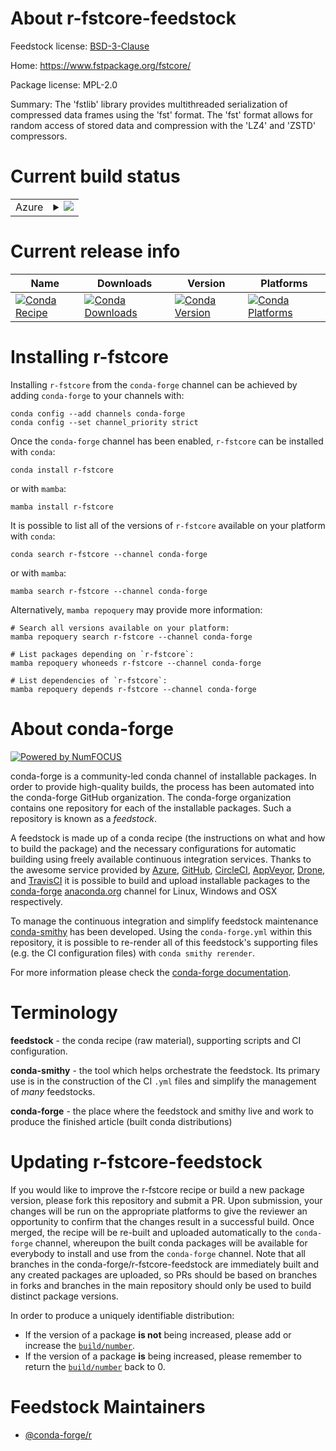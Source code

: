 About r-fstcore-feedstock
=========================

Feedstock license: [BSD-3-Clause](https://github.com/conda-forge/r-fstcore-feedstock/blob/main/LICENSE.txt)

Home: https://www.fstpackage.org/fstcore/

Package license: MPL-2.0

Summary: The 'fstlib' library provides multithreaded serialization of compressed data frames using the 'fst' format. The 'fst' format allows for random access of stored data and compression with the 'LZ4' and 'ZSTD' compressors.

Current build status
====================


<table>
    
  <tr>
    <td>Azure</td>
    <td>
      <details>
        <summary>
          <a href="https://dev.azure.com/conda-forge/feedstock-builds/_build/latest?definitionId=15536&branchName=main">
            <img src="https://dev.azure.com/conda-forge/feedstock-builds/_apis/build/status/r-fstcore-feedstock?branchName=main">
          </a>
        </summary>
        <table>
          <thead><tr><th>Variant</th><th>Status</th></tr></thead>
          <tbody><tr>
              <td>linux_64_r_base4.3</td>
              <td>
                <a href="https://dev.azure.com/conda-forge/feedstock-builds/_build/latest?definitionId=15536&branchName=main">
                  <img src="https://dev.azure.com/conda-forge/feedstock-builds/_apis/build/status/r-fstcore-feedstock?branchName=main&jobName=linux&configuration=linux%20linux_64_r_base4.3" alt="variant">
                </a>
              </td>
            </tr><tr>
              <td>linux_64_r_base4.4</td>
              <td>
                <a href="https://dev.azure.com/conda-forge/feedstock-builds/_build/latest?definitionId=15536&branchName=main">
                  <img src="https://dev.azure.com/conda-forge/feedstock-builds/_apis/build/status/r-fstcore-feedstock?branchName=main&jobName=linux&configuration=linux%20linux_64_r_base4.4" alt="variant">
                </a>
              </td>
            </tr><tr>
              <td>osx_64_r_base4.3</td>
              <td>
                <a href="https://dev.azure.com/conda-forge/feedstock-builds/_build/latest?definitionId=15536&branchName=main">
                  <img src="https://dev.azure.com/conda-forge/feedstock-builds/_apis/build/status/r-fstcore-feedstock?branchName=main&jobName=osx&configuration=osx%20osx_64_r_base4.3" alt="variant">
                </a>
              </td>
            </tr><tr>
              <td>osx_64_r_base4.4</td>
              <td>
                <a href="https://dev.azure.com/conda-forge/feedstock-builds/_build/latest?definitionId=15536&branchName=main">
                  <img src="https://dev.azure.com/conda-forge/feedstock-builds/_apis/build/status/r-fstcore-feedstock?branchName=main&jobName=osx&configuration=osx%20osx_64_r_base4.4" alt="variant">
                </a>
              </td>
            </tr><tr>
              <td>osx_arm64_r_base4.3</td>
              <td>
                <a href="https://dev.azure.com/conda-forge/feedstock-builds/_build/latest?definitionId=15536&branchName=main">
                  <img src="https://dev.azure.com/conda-forge/feedstock-builds/_apis/build/status/r-fstcore-feedstock?branchName=main&jobName=osx&configuration=osx%20osx_arm64_r_base4.3" alt="variant">
                </a>
              </td>
            </tr><tr>
              <td>osx_arm64_r_base4.4</td>
              <td>
                <a href="https://dev.azure.com/conda-forge/feedstock-builds/_build/latest?definitionId=15536&branchName=main">
                  <img src="https://dev.azure.com/conda-forge/feedstock-builds/_apis/build/status/r-fstcore-feedstock?branchName=main&jobName=osx&configuration=osx%20osx_arm64_r_base4.4" alt="variant">
                </a>
              </td>
            </tr><tr>
              <td>win_64_r_base4.3</td>
              <td>
                <a href="https://dev.azure.com/conda-forge/feedstock-builds/_build/latest?definitionId=15536&branchName=main">
                  <img src="https://dev.azure.com/conda-forge/feedstock-builds/_apis/build/status/r-fstcore-feedstock?branchName=main&jobName=win&configuration=win%20win_64_r_base4.3" alt="variant">
                </a>
              </td>
            </tr><tr>
              <td>win_64_r_base4.4</td>
              <td>
                <a href="https://dev.azure.com/conda-forge/feedstock-builds/_build/latest?definitionId=15536&branchName=main">
                  <img src="https://dev.azure.com/conda-forge/feedstock-builds/_apis/build/status/r-fstcore-feedstock?branchName=main&jobName=win&configuration=win%20win_64_r_base4.4" alt="variant">
                </a>
              </td>
            </tr>
          </tbody>
        </table>
      </details>
    </td>
  </tr>
</table>

Current release info
====================

| Name | Downloads | Version | Platforms |
| --- | --- | --- | --- |
| [![Conda Recipe](https://img.shields.io/badge/recipe-r--fstcore-green.svg)](https://anaconda.org/conda-forge/r-fstcore) | [![Conda Downloads](https://img.shields.io/conda/dn/conda-forge/r-fstcore.svg)](https://anaconda.org/conda-forge/r-fstcore) | [![Conda Version](https://img.shields.io/conda/vn/conda-forge/r-fstcore.svg)](https://anaconda.org/conda-forge/r-fstcore) | [![Conda Platforms](https://img.shields.io/conda/pn/conda-forge/r-fstcore.svg)](https://anaconda.org/conda-forge/r-fstcore) |

Installing r-fstcore
====================

Installing `r-fstcore` from the `conda-forge` channel can be achieved by adding `conda-forge` to your channels with:

```
conda config --add channels conda-forge
conda config --set channel_priority strict
```

Once the `conda-forge` channel has been enabled, `r-fstcore` can be installed with `conda`:

```
conda install r-fstcore
```

or with `mamba`:

```
mamba install r-fstcore
```

It is possible to list all of the versions of `r-fstcore` available on your platform with `conda`:

```
conda search r-fstcore --channel conda-forge
```

or with `mamba`:

```
mamba search r-fstcore --channel conda-forge
```

Alternatively, `mamba repoquery` may provide more information:

```
# Search all versions available on your platform:
mamba repoquery search r-fstcore --channel conda-forge

# List packages depending on `r-fstcore`:
mamba repoquery whoneeds r-fstcore --channel conda-forge

# List dependencies of `r-fstcore`:
mamba repoquery depends r-fstcore --channel conda-forge
```


About conda-forge
=================

[![Powered by
NumFOCUS](https://img.shields.io/badge/powered%20by-NumFOCUS-orange.svg?style=flat&colorA=E1523D&colorB=007D8A)](https://numfocus.org)

conda-forge is a community-led conda channel of installable packages.
In order to provide high-quality builds, the process has been automated into the
conda-forge GitHub organization. The conda-forge organization contains one repository
for each of the installable packages. Such a repository is known as a *feedstock*.

A feedstock is made up of a conda recipe (the instructions on what and how to build
the package) and the necessary configurations for automatic building using freely
available continuous integration services. Thanks to the awesome service provided by
[Azure](https://azure.microsoft.com/en-us/services/devops/), [GitHub](https://github.com/),
[CircleCI](https://circleci.com/), [AppVeyor](https://www.appveyor.com/),
[Drone](https://cloud.drone.io/welcome), and [TravisCI](https://travis-ci.com/)
it is possible to build and upload installable packages to the
[conda-forge](https://anaconda.org/conda-forge) [anaconda.org](https://anaconda.org/)
channel for Linux, Windows and OSX respectively.

To manage the continuous integration and simplify feedstock maintenance
[conda-smithy](https://github.com/conda-forge/conda-smithy) has been developed.
Using the ``conda-forge.yml`` within this repository, it is possible to re-render all of
this feedstock's supporting files (e.g. the CI configuration files) with ``conda smithy rerender``.

For more information please check the [conda-forge documentation](https://conda-forge.org/docs/).

Terminology
===========

**feedstock** - the conda recipe (raw material), supporting scripts and CI configuration.

**conda-smithy** - the tool which helps orchestrate the feedstock.
                   Its primary use is in the construction of the CI ``.yml`` files
                   and simplify the management of *many* feedstocks.

**conda-forge** - the place where the feedstock and smithy live and work to
                  produce the finished article (built conda distributions)


Updating r-fstcore-feedstock
============================

If you would like to improve the r-fstcore recipe or build a new
package version, please fork this repository and submit a PR. Upon submission,
your changes will be run on the appropriate platforms to give the reviewer an
opportunity to confirm that the changes result in a successful build. Once
merged, the recipe will be re-built and uploaded automatically to the
`conda-forge` channel, whereupon the built conda packages will be available for
everybody to install and use from the `conda-forge` channel.
Note that all branches in the conda-forge/r-fstcore-feedstock are
immediately built and any created packages are uploaded, so PRs should be based
on branches in forks and branches in the main repository should only be used to
build distinct package versions.

In order to produce a uniquely identifiable distribution:
 * If the version of a package **is not** being increased, please add or increase
   the [``build/number``](https://docs.conda.io/projects/conda-build/en/latest/resources/define-metadata.html#build-number-and-string).
 * If the version of a package **is** being increased, please remember to return
   the [``build/number``](https://docs.conda.io/projects/conda-build/en/latest/resources/define-metadata.html#build-number-and-string)
   back to 0.

Feedstock Maintainers
=====================

* [@conda-forge/r](https://github.com/orgs/conda-forge/teams/r/)

